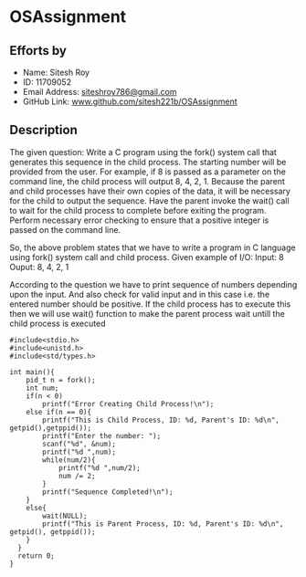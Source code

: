 # OSAssignment

## Efforts by
* Name: Sitesh Roy
* ID: 11709052
* Email Address: siteshroy786@gmail.com
* GitHub Link: www.github.com/sitesh221b/OSAssignment


## Description

The given question:
Write a C program using the fork() system call that generates this sequence in the child process. The starting number will be provided from the user. For example, if 8 is passed as a parameter on the command line, the child process will output 8, 4, 2, 1. Because the parent and child processes have their own copies of the data, it will be necessary for the child to output the sequence. Have the parent invoke the wait() call to wait for the child process to complete before exiting the program. Perform necessary error checking to ensure that a positive integer is passed on the command line.

So, the above problem states that we have to write a program in C language using fork() system call and child process.
Given example of I/O:
Input: 8
Ouput: 8, 4, 2, 1

According to the question we have to print sequence of numbers depending upon the input.
And also check for valid input and in this case i.e. the entered number should be positive.
If the child process has to execute this then we will use wait() function to make the parent process wait untill the child process is executed

```
#include<stdio.h>
#include<unistd.h>
#include<std/types.h>

int main(){
	pid_t n = fork();
  	int num;
   	if(n < 0)
		printf("Error Creating Child Process!\n");
  	else if(n == 0){
    	printf("This is Child Process, ID: %d, Parent's ID: %d\n", getpid(),getppid());
    	printf("Enter the number: ");
  		scanf("%d", &num);
		printf("%d ",num);
		while(num/2){
			printf("%d ",num/2);
			num /= 2;
		}
		printf("Sequence Completed!\n");
	}
	else{
		wait(NULL);
		printf("This is Parent Process, ID: %d, Parent's ID: %d\n", getpid(), getppid());
	}
  }
  return 0;
}
```
